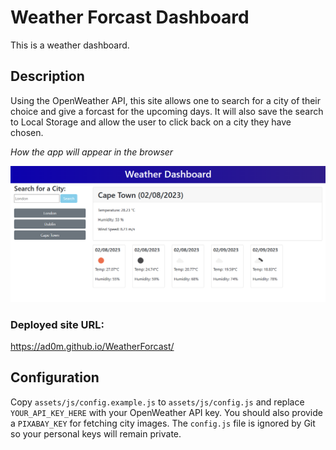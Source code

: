 # Weather Forcast Dashboard
This is a weather dashboard.

## Description
Using the OpenWeather API, this site allows one to search for a city of their choice and give a forcast for the upcoming days. It will also save the search to Local Storage and allow the user to click back on a city they have chosen. 

<i>How the app will appear in the browser</i>

![alt text](assets/images/weatherforecast.png)

### Deployed site URL:

https://ad0m.github.io/WeatherForcast/

## Configuration

Copy `assets/js/config.example.js` to `assets/js/config.js` and replace `YOUR_API_KEY_HERE` with your OpenWeather API key. You should also provide a `PIXABAY_KEY` for fetching city images. The `config.js` file is ignored by Git so your personal keys will remain private.

